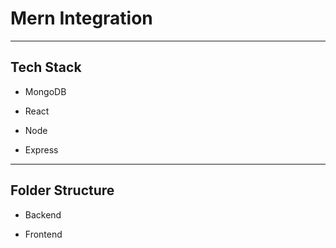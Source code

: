# Mern Integration

---
## Tech Stack

- MongoDB

- React

- Node

- Express

---

## Folder Structure

- Backend

- Frontend
